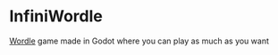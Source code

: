 # InfiniWordle
[Wordle](https://www.powerlanguage.co.uk/wordle/) game made in Godot where you can play as much as you want
